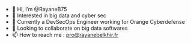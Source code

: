 - 👋 Hi, I’m @RayaneB75
- 👀 Interested in big data and cyber sec
- 🌱 Currently a DevSecOps Engineer working for Orange Cyberdefense
- 💞️ Looking to collaborate on big data softwares
- 📫 How to reach me : pro@rayanebelkhir.fr
